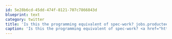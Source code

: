```yaml
---
id: 5e28b6cd-45dd-474f-8121-707c7866843d
blueprint: text
category: twitter
title: 'Is this the programming equivalent of spec-work? jobs.producteev.com'
caption: 'Is this the programming equivalent of spec-work? <a href="http://jobs.producteev.com/" title="http://jobs.producteev.com/" class="link link_untco">jobs.producteev.com</a>'
---
```

